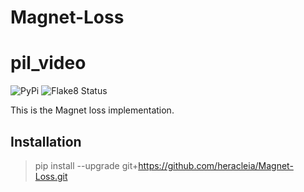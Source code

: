 # Magnet-Loss
# pil_video
![PyPi](https://github.com/heracleia/Magnet-Loss/workflows/PyPi/badge.svg?branch=0.0.3)
![Flake8 Status](https://github.com/heracleia/Magnet-Loss/workflows/Flake8%20Status/badge.svg)

This is the Magnet loss implementation.

## Installation
> pip install --upgrade git+https://github.com/heracleia/Magnet-Loss.git